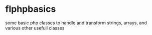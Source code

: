# flphpbasics
some basic php classes to handle and transform strings, arrays, and various other usefull classes
